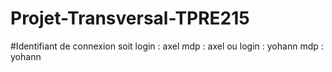# Projet-Transversal-TPRE215

#Identifiant de connexion soit login : axel mdp : axel ou login : yohann mdp : yohann
#

